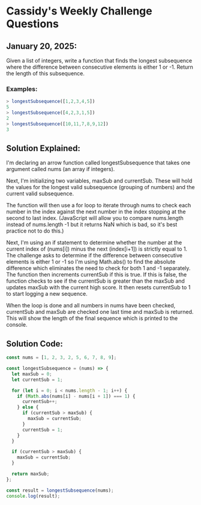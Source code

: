 # Cassidy's Weekly Challenge Questions

## January 20, 2025:

Given a list of integers, write a function that finds the longest subsequence where the difference between consecutive elements is either 1 or -1. Return the length of this subsequence.

### Examples:

```javascript
> longestSubsequence([1,2,3,4,5])
5
> longestSubsequence([4,2,3,1,5])
2
> longestSubsequence([10,11,7,8,9,12])
3
```

## Solution Explained:

I'm declaring an arrow function called longestSubsequence that takes one argument called nums (an array if integers).

Next, I'm initializing two variables, maxSub and currentSub. These will hold the values for the longest valid subsequence (grouping of numbers) and the current valid subsequence.

The function will then use a for loop to iterate through nums to check each number in the index against the next number in the index stopping at the second to last index. (JavaScript will allow you to compare nums.length instead of nums.length -1 but it returns NaN which is bad, so it's best practice not to do this.)

Next, I'm using an if statement to determine whether the number at the current index of (nums[i]) minus the next (index[i+1]) is strictly equal to 1. The challenge asks to determine if the difference between consecutive elements is either 1 or -1 so I'm using Math.abs() to find the absolute difference which eliminates the need to check for both 1 and -1 separately. The function then increments currentSub if this is true. If this is false, the function checks to see if the currentSub is greater than the maxSub and updates maxSub with the current high score. It then resets currentSub to 1 to start logging a new sequence.

When the loop is done and all numbers in nums have been checked, currentSub and maxSub are checked one last time and maxSub is returned. This will show the length of the final sequence which is printed to the console.

## Solution Code:

```javascript
const nums = [1, 2, 3, 2, 5, 6, 7, 8, 9];

const longestSubsequence = (nums) => {
  let maxSub = 0;
  let currentSub = 1;

  for (let i = 0; i < nums.length - 1; i++) {
    if (Math.abs(nums[i] - nums[i + 1]) === 1) {
      currentSub++;
    } else {
      if (currentSub > maxSub) {
        maxSub = currentSub;
      }
      currentSub = 1;
    }
  }

  if (currentSub > maxSub) {
    maxSub = currentSub;
  }

  return maxSub;
};

const result = longestSubsequence(nums);
console.log(result);
```
